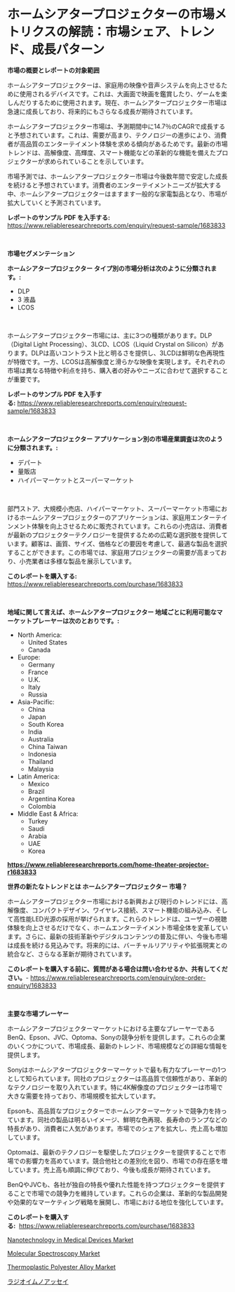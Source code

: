 <p><h1>ホームシアタープロジェクターの市場メトリクスの解読：市場シェア、トレンド、成長パターン</h1></p><p><strong>市場の概要とレポートの対象範囲</strong></p>
<p><p>ホームシアタープロジェクターは、家庭用の映像や音声システムを向上させるために使用されるデバイスです。これは、大画面で映画を鑑賞したり、ゲームを楽しんだりするために使用されます。現在、ホームシアタープロジェクター市場は急速に成長しており、将来的にもさらなる成長が期待されています。</p><p>ホームシアタープロジェクター市場は、予測期間中に14.7％のCAGRで成長すると予想されています。これは、需要が高まり、テクノロジーの進歩により、消費者が高品質のエンターテイメント体験を求める傾向があるためです。最新の市場トレンドは、高解像度、高輝度、スマート機能などの革新的な機能を備えたプロジェクターが求められていることを示しています。</p><p>市場予測では、ホームシアタープロジェクター市場は今後数年間で安定した成長を続けると予想されています。消費者のエンターテイメントニーズが拡大する中、ホームシアタープロジェクターはますます一般的な家電製品となり、市場が拡大していくと予測されています。</p></p>
<p><strong>レポートのサンプル PDF を入手する:</strong> <a href="https://www.reliableresearchreports.com/enquiry/request-sample/1683833">https://www.reliableresearchreports.com/enquiry/request-sample/1683833</a></p>
<p>&nbsp;</p>
<p><strong>市場セグメンテーション</strong></p>
<p><strong>ホームシアタープロジェクター タイプ別の市場分析は次のように分類されます。:</strong></p>
<p><ul><li>DLP</li><li>3 液晶</li><li>LCOS</li></ul></p>
<p>&nbsp;</p>
<p><p>ホームシアタープロジェクター市場には、主に3つの種類があります。DLP（Digital Light Processing）、3LCD、LCOS（Liquid Crystal on Silicon）があります。DLPは高いコントラスト比と明るさを提供し、3LCDは鮮明な色再現性が特徴です。一方、LCOSは高解像度と滑らかな映像を実現します。それぞれの市場は異なる特徴や利点を持ち、購入者の好みやニーズに合わせて選択することが重要です。</p></p>
<p><strong>レポートのサンプル PDF を入手する:</strong>&nbsp;<a href="https://www.reliableresearchreports.com/enquiry/request-sample/1683833">https://www.reliableresearchreports.com/enquiry/request-sample/1683833</a></p>
<p>&nbsp;</p>
<p><strong> ホームシアタープロジェクター アプリケーション別の市場産業調査は次のように分類されます。:</strong></p>
<p><ul><li>デパート</li><li>量販店</li><li>ハイパーマーケットとスーパーマーケット</li></ul></p>
<p>&nbsp;</p>
<p><p>部門ストア、大規模小売店、ハイパーマーケット、スーパーマーケット市場におけるホームシアタープロジェクターのアプリケーションは、家庭用エンターテインメント体験を向上させるために販売されています。これらの小売店は、消費者が最新のプロジェクターテクノロジーを提供するための広範な選択肢を提供しています。顧客は、画質、サイズ、価格などの要因を考慮して、最適な製品を選択することができます。この市場では、家庭用プロジェクターの需要が高まっており、小売業者は多様な製品を展示しています。</p></p>
<p><strong>このレポートを購入する:</strong>&nbsp; <a href="https://www.reliableresearchreports.com/purchase/1683833">https://www.reliableresearchreports.com/purchase/1683833</a></p>
<p>&nbsp;</p>
<p><strong>地域に関して言えば、ホームシアタープロジェクター 地域ごとに利用可能なマーケットプレーヤーは次のとおりです。:</strong></p>
<p><ul>
    <li>
        North America:
        <ul>
            <li>United States</li>
            <li>Canada</li>
        </ul>
    </li>
    <li>
        Europe:
        <ul>
            <li>Germany</li>
            <li>France</li>
            <li>U.K.</li>
            <li>Italy</li>
            <li>Russia</li>
        </ul>
    </li>
    <li>
        Asia-Pacific:
        <ul>
            <li>China</li>
            <li>Japan</li>
            <li>South Korea</li>
            <li>India</li>
            <li>Australia</li>
            <li>China Taiwan</li>
            <li>Indonesia</li>
            <li>Thailand</li>
            <li>Malaysia</li>
        </ul>
    </li>
    <li>
        Latin America:
        <ul>
            <li>Mexico</li>
            <li>Brazil</li>
            <li>Argentina Korea</li>
            <li>Colombia</li>
        </ul>
    </li>
    <li>
        Middle East & Africa:
        <ul>
            <li>Turkey</li>
            <li>Saudi</li>
            <li>Arabia</li>
            <li>UAE</li>
            <li>Korea</li>
        </ul>
    </li>
    </ul></p>
<p><strong><a href="https://www.reliableresearchreports.com/home-theater-projector-r1683833">https://www.reliableresearchreports.com/home-theater-projector-r1683833</a></strong>&nbsp;</p>
<p><strong>世界の新たなトレンドとは ホームシアタープロジェクター 市場？</strong></p>
<p><p>ホームシアタープロジェクター市場における新興および現行のトレンドには、高解像度、コンパクトデザイン、ワイヤレス接続、スマート機能の組み込み、そして高性能LED光源の採用が挙げられます。これらのトレンドは、ユーザーの視聴体験を向上させるだけでなく、ホームエンターテイメント市場全体を変革しています。さらに、最新の技術革新やデジタルコンテンツの普及に伴い、今後も市場は成長を続ける見込みです。将来的には、バーチャルリアリティや拡張現実との統合など、さらなる革新が期待されています。</p></p>
<p><strong>このレポートを購入する前に、質問がある場合は問い合わせるか、共有してください。</strong>- <a href="https://www.reliableresearchreports.com/enquiry/pre-order-enquiry/1683833">https://www.reliableresearchreports.com/enquiry/pre-order-enquiry/1683833</a></p>
<p>&nbsp;</p>
<p><strong>主要な市場プレーヤー</strong></p>
<p><p>ホームシアタープロジェクターマーケットにおける主要なプレーヤーであるBenQ、Epson、JVC、Optoma、Sonyの競争分析を提供します。これらの企業のいくつかについて、市場成長、最新のトレンド、市場規模などの詳細な情報を提供します。</p><p>Sonyはホームシアタープロジェクターマーケットで最も有力なプレーヤーの1つとして知られています。同社のプロジェクターは高品質で信頼性があり、革新的なテクノロジーを取り入れています。特に4K解像度のプロジェクターは市場で大きな需要を持っており、市場規模を拡大しています。</p><p>Epsonも、高品質なプロジェクターでホームシアターマーケットで競争力を持っています。同社の製品は明るいイメージ、鮮明な色再現、長寿命のランプなどの特長があり、消費者に人気があります。市場でのシェアを拡大し、売上高も増加しています。</p><p>Optomaは、最新のテクノロジーを駆使したプロジェクターを提供することで市場での影響力を高めています。競合他社との差別化を図り、市場での存在感を増しています。売上高も順調に伸びており、今後も成長が期待されています。</p><p>BenQやJVCも、各社が独自の特長や優れた性能を持つプロジェクターを提供することで市場での競争力を維持しています。これらの企業は、革新的な製品開発や効果的なマーケティング戦略を展開し、市場における地位を強化しています。</p></p>
<p><strong>このレポートを購入する:</strong>&nbsp;&nbsp;<a href="https://www.reliableresearchreports.com/purchase/1683833">https://www.reliableresearchreports.com/purchase/1683833</a></p>
<p><p><a href="https://github.com/SheilaBruen2023/Market-Research-Report-List-1/blob/main/nanotechnology-in-medical-devices-market.md">Nanotechnology in Medical Devices Market</a></p><p><a href="https://github.com/lataunyatinikmelvin59ilbd0dv/Market-Research-Report-List-2/blob/main/molecular-spectroscopy-market.md">Molecular Spectroscopy Market</a></p><p><a href="https://issuu.com/reportprime-2/docs/thermoplastic-polyester-alloy-market-size-2030.ppt">Thermoplastic Polyester Alloy Market</a></p><p><a href="https://medium.com/@arimuller2009/%E3%83%A9%E3%82%B8%E3%82%AA%E3%82%A4%E3%83%A0%E3%83%8E%E3%82%A2%E3%83%83%E3%82%BB%E3%82%A4%E5%B8%82%E5%A0%B4-2031%E5%B9%B4%E3%81%BE%E3%81%A7%E3%81%AE%E3%83%88%E3%83%AC%E3%83%B3%E3%83%89-%E4%BA%88%E6%B8%AC-%E3%81%8A%E3%82%88%E3%81%B3%E7%AB%B6%E4%BA%89%E5%88%86%E6%9E%90-a9f863185511">ラジオイムノアッセイ</a></p></p>